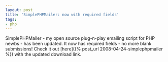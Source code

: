 ```yaml
---
layout: post
title: 'SimplePHPMailer: now with required fields'
tags:
- php
---
```

SimplePHPMailer - my open source plug-n-play emailing script for PHP newbs - has been updated.  It now has required fields - no more blank submissions!  Check it out [here]({% post_url 2008-04-24-simplephpmailer %}) with the updated download link.
